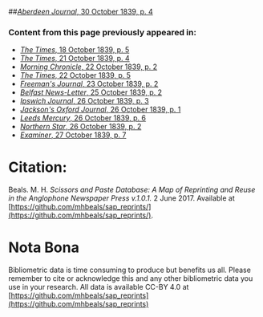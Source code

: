 ##[*Aberdeen Journal*, 30 October 1839, p. 4](https://mhbeals.github.io/sap_html/Aberdeen-Journal/Aberdeen-Journal-30-October-1839-p-4)

### Content from this page previously appeared in:
+ [*The Times*, 18 October 1839, p. 5](https://mhbeals.github.io/sap_html/The-Times/The-Times-18-October-1839-p-5)
+ [*The Times*, 21 October 1839, p. 4](https://mhbeals.github.io/sap_html/The-Times/The-Times-21-October-1839-p-4)
+ [*Morning Chronicle*, 22 October 1839, p. 2](https://mhbeals.github.io/sap_html/Morning-Chronicle/Morning-Chronicle-22-October-1839-p-2)
+ [*The Times*, 22 October 1839, p. 5](https://mhbeals.github.io/sap_html/The-Times/The-Times-22-October-1839-p-5)
+ [*Freeman's Journal*, 23 October 1839, p. 2](https://mhbeals.github.io/sap_html/Freeman's-Journal/Freeman's-Journal-23-October-1839-p-2)
+ [*Belfast News-Letter*, 25 October 1839, p. 2](https://mhbeals.github.io/sap_html/Belfast-News-Letter/Belfast-News-Letter-25-October-1839-p-2)
+ [*Ipswich Journal*, 26 October 1839, p. 3](https://mhbeals.github.io/sap_html/Ipswich-Journal/Ipswich-Journal-26-October-1839-p-3)
+ [*Jackson's Oxford Journal*, 26 October 1839, p. 1](https://mhbeals.github.io/sap_html/Jackson's-Oxford-Journal/Jackson's-Oxford-Journal-26-October-1839-p-1)
+ [*Leeds Mercury*, 26 October 1839, p. 6](https://mhbeals.github.io/sap_html/Leeds-Mercury/Leeds-Mercury-26-October-1839-p-6)
+ [*Northern Star*, 26 October 1839, p. 2](https://mhbeals.github.io/sap_html/Northern-Star/Northern-Star-26-October-1839-p-2)
+ [*Examiner*, 27 October 1839, p. 7](https://mhbeals.github.io/sap_html/Examiner/Examiner-27-October-1839-p-7)
                    
# Citation: 

Beals. M. H. *Scissors and Paste Database: A Map of Reprinting and Reuse in the Anglophone Newspaper Press v.1.0.1.* 2 June 2017. Available at [https://github.com/mhbeals/sap_reprints/](https://github.com/mhbeals/sap_reprints/). 
                    
# Nota Bona

Bibliometric data is time consuming to produce but benefits us all. Please remember to cite or acknowledge this and any other bibliometric data you use in your research. All data is available CC-BY 4.0 at [https://github.com/mhbeals/sap_reprints](https://github.com/mhbeals/sap_reprints)